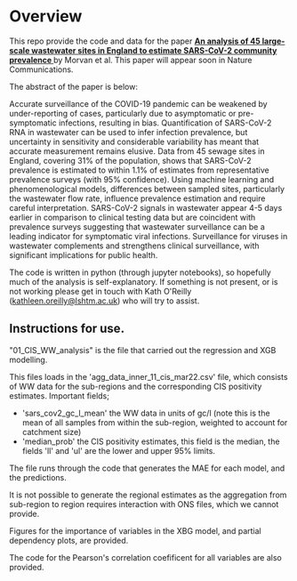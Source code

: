 # Overview

This repo provide the code and data for the paper **[An analysis of 45 large-scale wastewater sites in England to estimate SARS-CoV-2 community prevalence ](https://www.researchsquare.com/article/rs-770963/v1)** by Morvan et al. This paper will appear soon in Nature Communications.

The abstract of the paper is below:

Accurate surveillance of the COVID-19 pandemic can be weakened by under-reporting of cases, particularly due to asymptomatic or pre-symptomatic infections, resulting in bias. Quantification of SARS-CoV-2 RNA in wastewater can be used to infer infection prevalence, but uncertainty in sensitivity and considerable variability has meant that accurate measurement remains elusive. Data from 45 sewage sites in England, covering 31% of the population, shows that SARS-CoV-2 prevalence is estimated to within 1.1% of estimates from representative prevalence surveys (with 95% confidence). Using machine learning and phenomenological models, differences between sampled sites, particularly the wastewater flow rate, influence prevalence estimation and require careful interpretation. SARS-CoV-2 signals in wastewater appear 4-5 days earlier in comparison to clinical testing data but are coincident with prevalence surveys suggesting that wastewater surveillance can be a leading indicator for symptomatic viral infections. Surveillance for viruses in wastewater complements and strengthens clinical surveillance, with significant implications for public health.  

The code is written in python (through jupyter notebooks), so hopefully much of the analysis is self-explanatory. If something is not present, or is not working please get in touch with Kath O'Reilly (kathleen.oreilly@lshtm.ac.uk) who will try to assist.

## Instructions for use.

"01_CIS_WW_analysis" is the file that carried out the regression and XGB modelling.

This files loads in the 'agg_data_inner_11_cis_mar22.csv' file, which consists of WW data for the sub-regions and the corresponding CIS positivity estimates. Important fields;
- 'sars_cov2_gc_l_mean' the WW data in units of gc/l (note this is the mean of all samples from within the sub-region, weighted to account for catchment size)
- 'median_prob' the CIS positivity estimates, this field is the median, the fields 'll' and 'ul' are the lower and upper 95% limits.

The file runs through the code that generates the MAE for each model, and the predictions.

It is not possible to generate the regional estimates as the aggregation from sub-region to region requires interaction with ONS files, which we cannot provide.

Figures for the importance of variables in the XBG model, and partial dependency plots, are provided.

The code for the Pearson's correlation coefificent for all variables are also provided.


